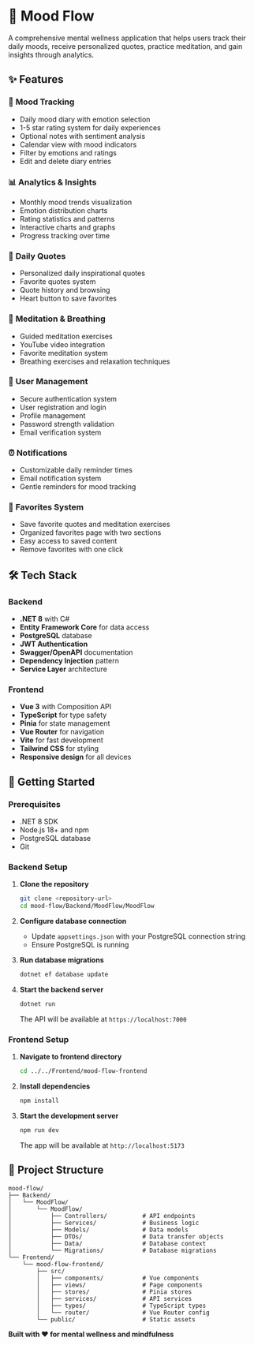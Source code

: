 # 🌊 Mood Flow

A comprehensive mental wellness application that helps users track their daily moods, receive personalized quotes, practice meditation, and gain insights through analytics.

## ✨ Features

### 🧠 **Mood Tracking**
- Daily mood diary with emotion selection
- 1-5 star rating system for daily experiences
- Optional notes with sentiment analysis
- Calendar view with mood indicators
- Filter by emotions and ratings
- Edit and delete diary entries

### 📊 **Analytics & Insights**
- Monthly mood trends visualization
- Emotion distribution charts
- Rating statistics and patterns
- Interactive charts and graphs
- Progress tracking over time

### 💭 **Daily Quotes**
- Personalized daily inspirational quotes
- Favorite quotes system
- Quote history and browsing
- Heart button to save favorites

### 🧘 **Meditation & Breathing**
- Guided meditation exercises
- YouTube video integration
- Favorite meditation system
- Breathing exercises and relaxation techniques

### 🔐 **User Management**
- Secure authentication system
- User registration and login
- Profile management
- Password strength validation
- Email verification system

### ⏰ **Notifications**
- Customizable daily reminder times
- Email notification system
- Gentle reminders for mood tracking

### 💖 **Favorites System**
- Save favorite quotes and meditation exercises
- Organized favorites page with two sections
- Easy access to saved content
- Remove favorites with one click

## 🛠️ Tech Stack

### **Backend**
- **.NET 8** with C#
- **Entity Framework Core** for data access
- **PostgreSQL** database
- **JWT Authentication**
- **Swagger/OpenAPI** documentation
- **Dependency Injection** pattern
- **Service Layer** architecture

### **Frontend**
- **Vue 3** with Composition API
- **TypeScript** for type safety
- **Pinia** for state management
- **Vue Router** for navigation
- **Vite** for fast development
- **Tailwind CSS** for styling
- **Responsive design** for all devices

## 🚀 Getting Started

### Prerequisites
- .NET 8 SDK
- Node.js 18+ and npm
- PostgreSQL database
- Git

### Backend Setup

1. **Clone the repository**
   ```bash
   git clone <repository-url>
   cd mood-flow/Backend/MoodFlow/MoodFlow
   ```

2. **Configure database connection**
   - Update `appsettings.json` with your PostgreSQL connection string
   - Ensure PostgreSQL is running

3. **Run database migrations**
   ```bash
   dotnet ef database update
   ```

4. **Start the backend server**
   ```bash
   dotnet run
   ```
   The API will be available at `https://localhost:7000`

### Frontend Setup

1. **Navigate to frontend directory**
   ```bash
   cd ../../Frontend/mood-flow-frontend
   ```

2. **Install dependencies**
   ```bash
   npm install
   ```

3. **Start the development server**
   ```bash
   npm run dev
   ```
   The app will be available at `http://localhost:5173`

## 📁 Project Structure

```
mood-flow/
├── Backend/
│   └── MoodFlow/
│       └── MoodFlow/
│           ├── Controllers/          # API endpoints
│           ├── Services/             # Business logic
│           ├── Models/               # Data models
│           ├── DTOs/                 # Data transfer objects
│           ├── Data/                 # Database context
│           └── Migrations/           # Database migrations
└── Frontend/
    └── mood-flow-frontend/
        ├── src/
        │   ├── components/           # Vue components
        │   ├── views/                # Page components
        │   ├── stores/               # Pinia stores
        │   ├── services/             # API services
        │   ├── types/                # TypeScript types
        │   └── router/               # Vue Router config
        └── public/                   # Static assets
```


**Built with ❤️ for mental wellness and mindfulness**
